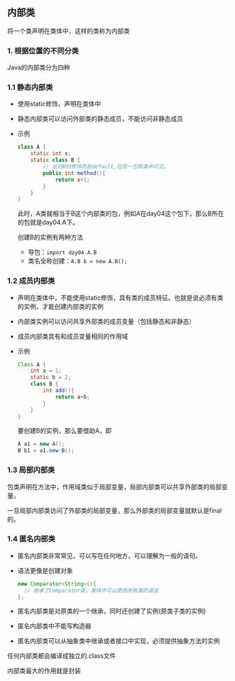 ## 内部类

将一个类声明在类体中，这样的类称为内部类

### 1. 根据位置的不同分类

Java的内部类分为四种

### 1.1 静态内部类

- 使用static修饰，声明在类体中

- 静态内部类可以访问外部类的静态成员，不能访问非静态成员

- 示例

  ```java
  class A {
      static int x;
      static class B {
          // 此时B的修饰符是default,在同一包和类中可见。
          public int method(){
              return x+1;
          }
      }
  }
  ```

  此时，A类就相当于B这个内部类的包，例如A在day04这个包下，那么B所在的包就是day04.A下。

  创建B的实例有两种方法

  - 导包：`import day04.A.B`
  - 类名全称创建：`A.B b = new A.B();`

### 1.2 成员内部类

- 声明在类体中，不能使用static修饰，具有类的成员特征。也就是说必须有类的实例，才能创建内部类的实例

- 内部类实例可以访问共享外部类的成员变量（包括静态和非静态）

- 成员内部类具有和成员变量相同的作用域

- 示例

  ```java
  Class A {
      int a = 1;
      static b = 2;
      class B {
          int add(){
              return a+b;
          }
      }
  }
  ```

  要创建B的实例，那么要借助A，即

  ```java
  A a1 = new A();
  B b1 = a1.new B();
  ```

### 1.3 局部内部类

  包类声明在方法中，作用域类似于局部变量，局部内部类可以共享外部类的局部变量。

一旦局部内部类访问了外部类的局部变量，那么外部类的局部变量就默认是final的。

### 1.4 匿名内部类

- 匿名内部类非常常见，可以写在任何地方，可以理解为一般的语句。

- 语法更像是创建对象

  ```java
  new Comparator<String>(){
  	// 继承了Comparator类，类体中可以使用所有类的语法
  };
  ```

- 匿名内部类是对原类的一个继承，同时还创建了实例(原类子类的实例)

- 匿名内部类中不能写构造器

- 匿名内部类可以从抽象类中继承或者接口中实现，必须提供抽象方法的实例

任何内部类都会编译成独立的.class文件

内部类最大的作用就是封装































